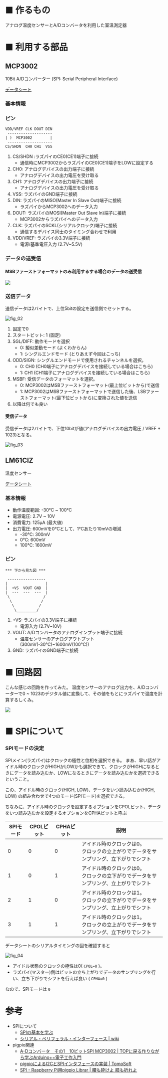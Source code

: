 # ■ 作るもの

アナログ温度センサーとA/Dコンバータを利用した室温測定器

# ■ 利用する部品

## MCP3002

10Bit A/Dコンバーター (SPI: Serial Peripheral Interface)

[データシート](https://akizukidenshi.com/download/ds/microchip/mcp3002.pdf)

### 基本情報

### ピン

```
VDD/VREF CLK DOUT DIN
 --------------------
| )  MCP3002        |
 --------------------
CS/SHDN  CH0 CH1  VSS
```

1. CS/SHDN :ラズパイのCE0(CE1)端子に接続  
    - 通信時にMCP3002からラズパイのCE0(CE1)端子をLOWに設定する
1. CH0: アナログデバイスの出力端子に接続  
    - アナログデバイスの出力電圧を受け取る
1. CH1: アナログデバイスの出力端子に接続  
    - アナログデバイスの出力電圧を受け取る  
1. VSS: ラズパイのGND端子に接続  
1. DIN: ラズパイのMISO(Master In Slave Out)端子に接続  
    - ラズパイからMCP3002へのデータ入力  
1. DOUT: ラズパイのMOSI(Master Out Slave In)端子に接続  
    - MCP3002からラズパイへのデータ入力  
1. CLK: ラズパイのSCKL(シリアルクロック)端子に接続  
    - 通信するデバイス同士のタイミング合わせで利用
1. VDD/VREF: ラズパイの3.3V端子に接続  
    - 電源/基準電圧入力 (2.7V~5.5V)

### データの送受信

#### MSBファーストフォーマットのみ利用するする場合のデータの送受信

![](img/fig_01.png)


### 送信データ

送信データは2バイトで、上位5bitの設定を送信側でセットする。

![fig_02](img/fig_02.png)

1. 固定で0
1. スタートビット: 1 (固定)
1. SGL/DIFF: 動作モードを選択
    - 0: 擬似差動モード (よくわからん)
    - 1: シングルエンドモード (とりあえず今回はこっち)
1. ODD/SIGN: シングルエンドモードで使用されるチャンネルを選択。
    - 0: CH0 (CH0端子にアナログデバイスを接続している場合はこちら)
    - 1: CH1 (CH1端子にアナログデバイスを接続している場合はこちら)
1. MSBF: 受信データのフォーマットを選択。
    - 0: MCP3002はMSBファーストフォーマット(最上位ビットから)で送信
    - 1: MCP3002はMSBファーストフォーマットで送信した後、LSBファーストフォーマット(最下位ビットから)に変換された値を送信
1. 以降は何でも良い

#### 受信データ

受信データは2バイトで、下位10bitが値(アナログデバイスの出力電圧 / VREF * 1023)となる。

![fig_03](img/fig_03.png)


## LM61CIZ

温度センサー

[データシート](https://www.ti.com/jp/lit/ds/symlink/lm61.pdf)

### 基本情報

- 動作温度範囲: -30℃ ~ 100℃
- 電源電圧: 2.7V ~ 10V
- 消費電力: 125μA (最大値)
- 出力電圧: 600mVを0℃として、1℃あたり10mVの増減
  - -30℃: 300mV
  - 0℃: 600mV
  - 100℃: 1600mV

### ピン


```
*** 下から見た図 ***

 -----------------
|                 |
|  +VS  VOUT GND  |
|  ---  ---  ---  |
 \               /
  \             /
   \           /
    \_________/
```           


1. +VS: ラズパイの3.3V端子に接続
    - 電源入力 (2.7V~10V)
1. VOUT: A/Dコンバータのアナログインプット端子に接続
    - 温度センサーのアナログアウトプット(300mV(-30℃)~1600mV(100℃))
1. GND: ラズパイのGND端子に接続

# ■ 回路図

こんな感じの回路を作ってみた。
温度センサーのアナログ出力を、A/Dコンバーターで0 ~ 1023のデジタル値に変換して、その値をもとにラズパイで温度を計算するしくみ。

![](img/fig_00.png)


# ■ SPIについて



### SPIモードの決定

SPIメイン(ラズパイ)はクロックの極性と位相を選択できる。
まあ、早い話がアイドル時のクロックがHIGHかLOWかも選択できて、クロックがHIGHになるときにデータを読み込むか、LOWになるときにデータを読み込むかを選択できるということ。

この、アイドル時のクロック(HIGH, LOW)、データをいつ読み込むか(HIGH, LOW) の組み合わせで4つのモード(SPIモード)を選択できる。

ちなみに、アイドル時のクロックを設定するオプションをCPOLビット、データをいつ読み込むかを設定するオプションをCPHAビットと呼ぶ


| SPIモード | CPOLビット | CPHAビット | 説明 |
| --- | --- | --- | --- |
| 0 | 0 | 0 | アイドル時のクロックは0。<br>クロックの立上がりでデータをサンプリング、立下がりでシフト |
| 1 | 0 | 1 | アイドル時のクロックは0。<br>クロックの立下がりでデータをサンプリング、立上がりでシフト |
| 2 | 1 | 0 | アイドル時のクロックは1。<br>クロックの立下がりでデータをサンプリング、立上がりでシフト |
| 3 | 1 | 1 | アイドル時のクロックは1。<br>クロックの立上がりでデータをサンプリング、立下がりでシフト |


データシートのシリアルタイミングの図を確認すると

![fig_04](img/fig_04.png)

- アイドル状態のクロックの極性は0( `CPOL=0` )。
- ラズパイ(マスター)側はビットの立ち上がりでデータのサンプリングを行い、立ち下がりでシフトを行えば良い ( `CPHA=0` )

なので、SPIモードは `0`


# 参考

- SPIについて
    - [SPIの基本を学ぶ](https://www.analog.com/jp/analog-dialogue/articles/introduction-to-spi-interface.html)
    - [シリアル・ペリフェラル・インターフェース | wiki](https://ja.wikipedia.org/wiki/%E3%82%B7%E3%83%AA%E3%82%A2%E3%83%AB%E3%83%BB%E3%83%9A%E3%83%AA%E3%83%95%E3%82%A7%E3%83%A9%E3%83%AB%E3%83%BB%E3%82%A4%E3%83%B3%E3%82%BF%E3%83%95%E3%82%A7%E3%83%BC%E3%82%B9)
- pigpio関連
    - [A-Dコンバータ　その1　10ビットSPI MCP3002 | TOPに戻る作りながら学ぶArduino+=電子工作入門](https://www.denshi.club/cookbook/adda/adc/a-d110spi-mcp3002.html)
    - [pigpioによるI2CとSPIインタフェースの実装 | TomoSoft](https://tomosoft.jp/design/?p=10477)
    - [SPI - Raspberry Pi用pigpio Librar | 腰も砕けよ 膝も折れよ](https://decafish.blog.ss-blog.jp/2016-12-11)